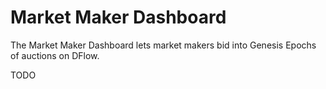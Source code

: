# Market Maker Dashboard

The Market Maker Dashboard lets market makers bid into Genesis Epochs of auctions on DFlow.

TODO
